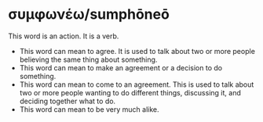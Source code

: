 # συμφωνέω/sumphōneō
This word is an action. It is a verb.

* This word can mean to agree.  It is used to talk about two or more people believing the same thing about something.
* This word can mean to make an agreement or a decision to do something.
* This word can mean to come to an agreement. This is used to talk about two or more people wanting to do different things, discussing it, and deciding together what to do. 
* This word can mean to be very much alike.

